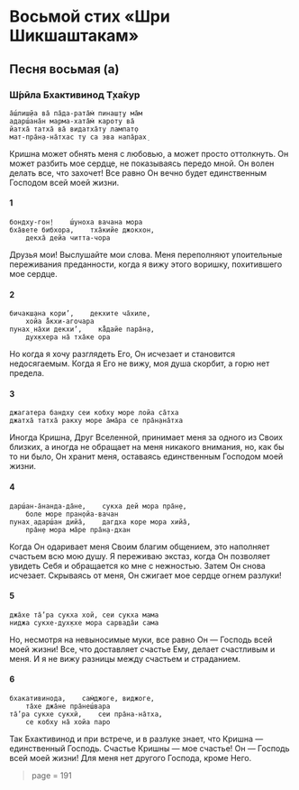 # Восьмой стих «Шри Шикшаштакам»

## Песня восьмая (а)

### Ш́рӣла Бхактивинод Т̣ха̄кур

    а̄ш́лиш̣йа ва̄ па̄да-рата̄м̇ пинаш̣т̣у ма̄м
    адарш́ана̄н марма-хата̄м̇ кароту ва̄
    йатха̄ татха̄ ва̄ видатха̄ту лампат̣о
    мат-пра̄н̣а-на̄тхас ту са эва напа̄рах̣

Кришна может обнять меня с любовью, а может просто оттолкнуть. Он может разбить мое сердце, не показываясь передо мной. Он волен делать все, что захочет! Все равно Он вечно будет единственным Господом всей моей жизни.

#### 1

    бондху-гон̣!    ш́уноха вачана мора
    бха̄вете бибхора,    тха̄кийе джокхон,
        декха̄ дейа читта-чора

Друзья мои! Выслушайте мои слова. Меня переполняют упоительные переживания преданности, когда я вижу этого воришку, похитившего мое сердце.

#### 2

    бичакш̣ана кори’,    декхите ча̄хиле,
        хойа а̄̐кхи-агочара
    пунах̣ на̄хи декхи’,    ка̄̐дайе пара̄н̣а,
        дух̣кхера на̄ тха̄ке ора

Но когда я хочу разглядеть Его, Он исчезает и становится недосягаемым. Когда я Его не вижу, моя душа скорбит, а горю нет предела.

#### 3

    джагатера бандху сеи кобху море лойа са̄тха
    джатха̄ татха̄ ракху море а̄ма̄ра се пра̄н̣ана̄тха

Иногда Кришна, Друг Вселенной, принимает меня за одного из Своих близких, а иногда не обращает на меня никакого внимания, но, как бы то ни было, Он хранит меня, оставаясь единственным Господом моей жизни.

#### 4

    дарш́ан-а̄нанда-да̄не,    сукха дей мора пра̄н̣е,
        боле море пран̣ойа-вачан
    пунах̣ адарш́ан дийа̄,    дагдха коре мора хийа̄,
        пра̄н̣е мора ма̄ре пра̄н̣а-дхан

Когда Он одаривает меня Своим благим общением, это наполняет счастьем всю мою душу. Я переживаю экстаз, когда Он позволяет увидеть Себя и обращается ко мне с нежностью. Затем Он снова исчезает. Скрываясь от меня, Он сжигает мое сердце огнем разлуки!

#### 5

    джа̄хе та̄’ра сукха хой, сеи сукха мама
    ниджа сукхе-дух̣кхе мора сарвада̄и сама

Но, несмотря на невыносимые муки, все равно Он — Господь всей моей жизни! Все, что доставляет счастье Ему, делает счастливым и меня. И я не вижу разницы между счастьем и страданием.

#### 6

    бхакативинода,    сам̇джоге, виджоге,
        та̄хе джа̄не пра̄неш́вара
    та̄’ра сукхе сукхӣ,    сеи пра̄на-на̄тха,
        се кобху на̄ хойа паро

Так Бхактивинод и при встрече, и в разлуке знает, что Кришна — единственный Господь. Счастье Кришны — мое счастье! Он — Господь всей моей жизни! Для меня нет другого Господа, кроме Него.


> page = 191
